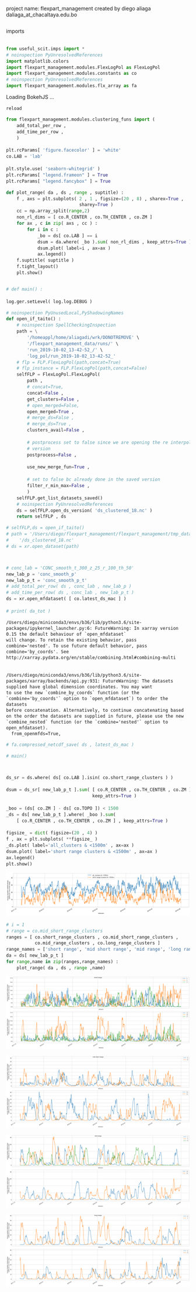 project name: flexpart_management
created by diego aliaga daliaga_at_chacaltaya.edu.bo


```python

```

imports


```python

from useful_scit.imps import *
# noinspection PyUnresolvedReferences
import matplotlib.colors
import flexpart_management.modules.FlexLogPol as FlexLogPol
import flexpart_management.modules.constants as co
# noinspection PyUnresolvedReferences
import flexpart_management.modules.flx_array as fa
```



<div class="bk-root">
    <a href="https://bokeh.pydata.org" target="_blank" class="bk-logo bk-logo-small bk-logo-notebook"></a>
    <span id="1001">Loading BokehJS ...</span>
</div>




    reload



```python
from flexpart_management.modules.clustering_funs import (
    add_total_per_row ,
    add_time_per_row ,
    )

plt.rcParams[ 'figure.facecolor' ] = 'white'
co.LAB = 'lab'

plt.style.use( 'seaborn-whitegrid' )
plt.rcParams[ "legend.frameon" ] = True
plt.rcParams[ "legend.fancybox" ] = True
```


```python
def plot_range( da , ds , range , suptitle) :
    f , axs = plt.subplots( 2 , 1 , figsize=(20 , 8) , sharex=True ,
                            sharey=True )
    cc = np.array_split(range,2)
    non_rl_dims = [ co.R_CENTER , co.TH_CENTER , co.ZM ]
    for ax , c in zip( axs , cc ) :
        for i in c :
            _bo = ds[ co.LAB ] == i
            dsum = da.where( _bo ).sum( non_rl_dims , keep_attrs=True )
            dsum.plot( label=i , ax=ax )
            ax.legend()
    f.suptitle( suptitle )
    f.tight_layout()
    plt.show()
```


```python

```


```python
# def main() :

log.ger.setLevel( log.log.DEBUG )
```


```python
# noinspection PyUnusedLocal,PyShadowingNames
def open_if_taito() :
    # noinspection SpellCheckingInspection
    path = \
        '/homeappl/home/aliagadi/wrk/DONOTREMOVE' \
        '/flexpart_management_data/runs/' \
        'run_2019-10-02_13-42-52_/' \
        'log_pol/run_2019-10-02_13-42-52_'
    # flp = FLP.FlexLogPol(path,concat=True)
    # flp_instance = FLP.FlexLogPol(path,concat=False)
    selfFLP = FlexLogPol.FlexLogPol(
        path ,
        # concat=True,
        concat=False ,
        get_clusters=False ,
        # open_merged=False,
        open_merged=True ,
        # merge_ds=False ,
        # merge_ds=True ,
        clusters_avail=False ,

        # postprocess set to false since we are opening the re interpolated
        # version
        postprocess=False ,

        use_new_merge_fun=True ,

        # set to false bc already done in the saved version
        filter_r_min_max=False ,
        )
    selfFLP.get_list_datasets_saved()
    # noinspection PyUnresolvedReferences
    ds = selfFLP.open_ds_version( 'ds_clustered_18.nc' )
    return selfFLP , ds
```


```python
# selfFLP,ds = open_if_taito()
# path = '/Users/diego/flexpart_management/flexpart_management/tmp_data' \
#    '/ds_clustered_18.nc'
# ds = xr.open_dataset(path)
```


```python

```


```python

```


```python
# conc_lab = 'CONC_smooth_t_300_z_25_r_100_th_50'
new_lab_p = 'conc_smooth_p'
new_lab_p_t = 'conc_smooth_p_t'
# add_total_per_row( ds , conc_lab , new_lab_p )
# add_time_per_row( ds , conc_lab , new_lab_p_t )
ds = xr.open_mfdataset( [ co.latest_ds_mac ] )

# print( da_tot )
```

    /Users/diego/miniconda3/envs/b36/lib/python3.6/site-packages/ipykernel_launcher.py:6: FutureWarning: In xarray version 0.15 the default behaviour of `open_mfdataset`
    will change. To retain the existing behavior, pass
    combine='nested'. To use future default behavior, pass
    combine='by_coords'. See
    http://xarray.pydata.org/en/stable/combining.html#combining-multi
    
      
    /Users/diego/miniconda3/envs/b36/lib/python3.6/site-packages/xarray/backends/api.py:931: FutureWarning: The datasets supplied have global dimension coordinates. You may want
    to use the new `combine_by_coords` function (or the
    `combine='by_coords'` option to `open_mfdataset`) to order the datasets
    before concatenation. Alternatively, to continue concatenating based
    on the order the datasets are supplied in future, please use the new
    `combine_nested` function (or the `combine='nested'` option to
    open_mfdataset).
      from_openmfds=True,



```python
# fa.compressed_netcdf_save( ds , latest_ds_mac )
```


```python
# main()
```


```python

```




```python

```


```python
ds_sr = ds.where( ds[ co.LAB ].isin( co.short_range_clusters ) )

dsum = ds_sr[ new_lab_p_t ].sum( [ co.R_CENTER , co.TH_CENTER , co.ZM ] ,
                                 keep_attrs=True )

_boo = (ds[ co.ZM ] - ds[ co.TOPO ]) < 1500
_ds = ds[ new_lab_p_t ].where( _boo ).sum(
    [ co.R_CENTER , co.TH_CENTER , co.ZM ] , keep_attrs=True )

figsize_ = dict( figsize=(20 , 4) )
f , ax = plt.subplots( **figsize_ )
_ds.plot( label='all_clusters & <1500m' , ax=ax )
dsum.plot( label='short range clusters & <1500m' , ax=ax )
ax.legend()
plt.show()
```


![png](08_short_range_influence_files/08_short_range_influence_18_0.png)



```python
# i = 1
# range = co.mid_short_range_clusters
ranges = [ co.short_range_clusters , co.mid_short_range_clusters ,
           co.mid_range_clusters , co.long_range_clusters ]
range_names = ['short range', 'mid short range', 'mid range', 'long range']
da = ds[ new_lab_p_t ]
for range,name in zip(ranges,range_names) :
    plot_range( da , ds , range ,name)
```


![png](08_short_range_influence_files/08_short_range_influence_19_0.png)



![png](08_short_range_influence_files/08_short_range_influence_19_1.png)



![png](08_short_range_influence_files/08_short_range_influence_19_2.png)



![png](08_short_range_influence_files/08_short_range_influence_19_3.png)



```python

```
